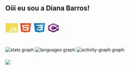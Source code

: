 ## Oiii eu sou a Diana Barros!


<div style="display: inline_block"><br>
  <img align="center" alt="Rafa-Js" height="30" width="40" src="https://raw.githubusercontent.com/devicons/devicon/master/icons/javascript/javascript-plain.svg">
  <img align="center" alt="Rafa-HTML" height="30" width="40" src="https://raw.githubusercontent.com/devicons/devicon/master/icons/html5/html5-original.svg">
  <img align="center" alt="Rafa-CSS" height="30" width="40" src="https://raw.githubusercontent.com/devicons/devicon/master/icons/css3/css3-original.svg">
  <img align="center" alt="Rafa-Csharp" height="30" width="40" src="https://raw.githubusercontent.com/devicons/devicon/master/icons/csharp/csharp-original.svg">
</div>

  ##

<br clear="both">

<div align="left">
  <img src="https://github-readme-stats.vercel.app/api?username=DianaBarros14&hide_title=true&hide_rank=false&show_icons=true&include_all_commits=true&count_private=true&disable_animations=false&theme=dark&locale=pt-br&hide_border=true&order=1" height="140" alt="stats graph"  />
  <img src="https://github-readme-stats.vercel.app/api/top-langs?username=DianaBarros14&locale=pt-br&hide_title=true&layout=compact&card_width=320&langs_count=5&theme=dark&hide_border=true&order=2" height="140" alt="languages graph"  />
  <img src="https://github-readme-activity-graph.vercel.app/graph?username=DianaBarros14&radius=16&theme=redical&area=false&order=5&hide_border=true&hide_title=true" height="140" alt="activity-graph graph"  />
</div>

###
 
<div> 
  <a href="https://www.linkedin.com/in/diana-barros-651369222/" target="_blank"><img src="https://img.shields.io/badge/-LinkedIn-%230077B5?style=for-the-badge&logo=linkedin&logoColor=white" target="_blank"></a>  
</div>
